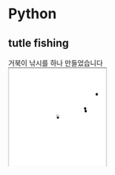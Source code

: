 # Python
## tutle fishing 
거북이 낚시를 하나 만들었습니다    
<img src = "https://github.com/NoOuYeap/MyProfile/blob/main/image/tutle%20fishing.PNG" width = 200 height = 200></img> 
